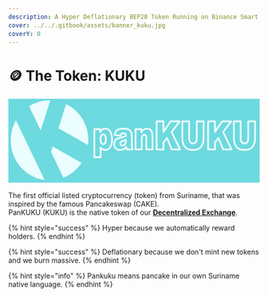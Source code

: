 ```yaml
---
description: A Hyper Deflationary BEP20 Token Running on Binance Smart Chain
cover: ../../.gitbook/assets/banner_kuku.jpg
coverY: 0
---
```


# 🪙 The Token: KUKU

![KUKU](../../.gitbook/assets/bannernewlogo.png)

The first official listed cryptocurrency (token) from Suriname, that was inspired by the famous Pancakeswap (CAKE). \
PanKUKU (KUKU) is the native token of our [**Decentralized Exchange**](../../knowledge-center/vocabulary.md).

{% hint style="success" %}
Hyper because we automatically reward holders.
{% endhint %}

{% hint style="success" %}
Deflationary because we don't mint new tokens and we burn massive.
{% endhint %}

{% hint style="info" %}
Pankuku means pancake in our own Suriname native language.
{% endhint %}
